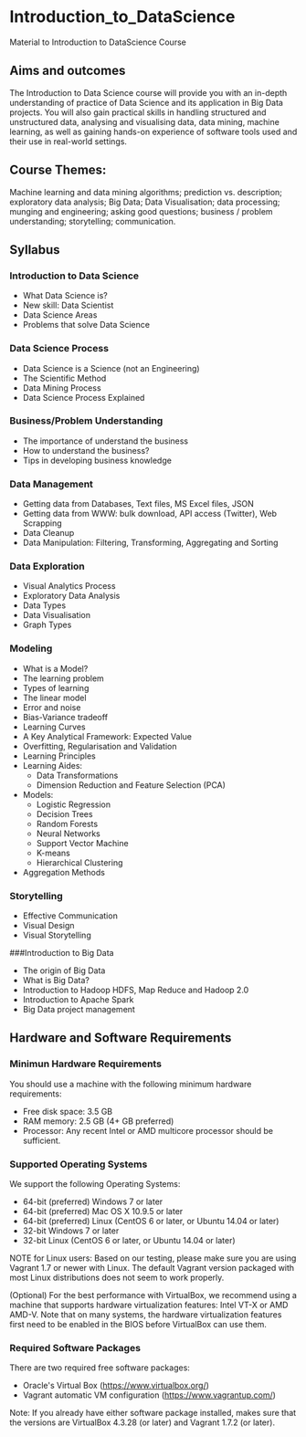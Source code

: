# Introduction_to_DataScience
Material to Introduction to DataScience Course

## Aims and outcomes
The Introduction to Data Science course will provide you with an in-depth understanding of practice of Data Science and its application in Big Data projects. You will also gain practical skills in handling structured and unstructured data, analysing and visualising data, data mining, machine learning, as well as gaining hands-on experience of software tools used and their use in real-world settings.

## Course Themes:
Machine learning and data mining algorithms; prediction vs. description; exploratory data analysis; Big Data; Data Visualisation; data processing; munging and engineering; asking good questions; business / problem understanding; storytelling; communication.

## Syllabus

### Introduction to Data Science
* What Data Science is?
* New skill: Data Scientist
* Data Science Areas
* Problems that solve Data Science

### Data Science Process
* Data Science is a Science (not an Engineering)
* The Scientific Method
* Data Mining Process
* Data Science Process Explained


### Business/Problem Understanding
* The importance of understand the business
* How to understand the business?
* Tips in developing business knowledge

### Data Management
* Getting data from Databases, Text files, MS Excel files, JSON
* Getting data from WWW: bulk download, API access (Twitter), Web Scrapping
* Data Cleanup
* Data Manipulation: Filtering, Transforming, Aggregating and Sorting

### Data Exploration
* Visual Analytics Process
* Exploratory Data Analysis
* Data Types
* Data Visualisation
* Graph Types

### Modeling
* What is a Model?
* The learning problem
* Types of learning
* The linear model
* Error and noise
* Bias-Variance tradeoff
* Learning Curves
* A Key Analytical Framework: Expected Value
* Overfitting, Regularisation and Validation
* Learning Principles
* Learning Aides: 
  * Data Transformations
  * Dimension Reduction and Feature Selection (PCA)
* Models:
  * Logistic Regression
  * Decision Trees
  * Random Forests
  * Neural Networks
  * Support Vector Machine
  * K-means
  * Hierarchical Clustering
* Aggregation Methods

### Storytelling
* Effective Communication
* Visual Design
* Visual Storytelling

###Introduction to Big Data
* The origin of Big Data
* What is Big Data?
* Introduction to Hadoop HDFS, Map Reduce and Hadoop 2.0
* Introduction to Apache Spark
* Big Data project management


## Hardware and Software Requirements

### Minimun Hardware Requirements

You should use a machine with the following minimum hardware requirements:

* Free disk space: 3.5 GB 
* RAM memory: 2.5 GB (4+ GB preferred)
* Processor:  Any recent Intel or AMD multicore processor should be sufficient.

### Supported Operating Systems

We support the following Operating Systems:

* 64-bit (preferred) Windows 7 or later
* 64-bit (preferred) Mac OS X 10.9.5 or later
* 64-bit (preferred) Linux (CentOS 6 or later, or Ubuntu 14.04 or later)
* 32-bit Windows 7 or later
* 32-bit Linux (CentOS 6 or later, or Ubuntu 14.04 or later)

NOTE for Linux users: Based on our testing, please make sure you are using Vagrant 1.7 or newer with Linux. The default Vagrant version packaged with most Linux distributions does not seem to work properly.

(Optional) For the best performance with VirtualBox, we recommend using a machine that supports hardware virtualization features: Intel VT-X or AMD AMD-V. Note that on many systems, the hardware virtualization features first need to be enabled in the BIOS before VirtualBox can use them.

### Required Software Packages

There are two required free software packages:

* Oracle's Virtual Box (https://www.virtualbox.org/)
* Vagrant automatic VM configuration (https://www.vagrantup.com/)

Note: If you already have either software package installed, makes sure that the versions are VirtualBox 4.3.28 (or later) and Vagrant 1.7.2 (or later).
